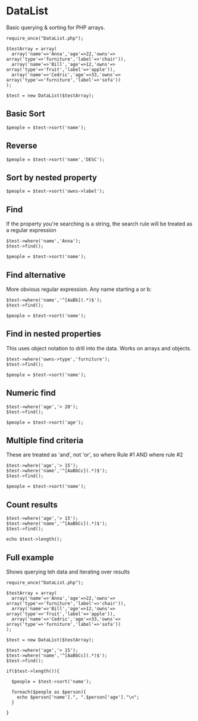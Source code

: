 # DataList
Basic querying &amp; sorting for PHP arrays.

```
require_once("DataList.php");

$testArray = array(
  array('name'=>'Anna','age'=>22,'owns'=> array('type'=>'furniture','label'=>'chair')),
  array('name'=>'Bill','age'=>12,'owns'=> array('type'=>'fruit','label'=>'apple')),
  array('name'=>'Cedric','age'=>33,'owns'=> array('type'=>'furniture','label'=>'sofa'))
);

$test = new DataList($testArray);
```

Basic Sort
-------------------

```
$people = $test->sort('name');
```

Reverse
-------------------

```
$people = $test->sort('name','DESC');
```

Sort by nested property
-------------------

```
$people = $test->sort('owns->label');
```

Find
-------------------
If the property you're searching is a string, the search rule will be treated as a regular expression

```
$test->where('name','Anna');
$test->find();

$people = $test->sort('name');

```

Find alternative
-------------------
More obvious regular expression. Any name starting a or b:

```
$test->where('name','^[AaBb](.*)$');
$test->find();

$people = $test->sort('name');

```

Find in nested properties
-------------------
This uses object notation to drill into the data. Works on arrays and objects.

```
$test->where('owns->type','furniture');
$test->find();

$people = $test->sort('name');

```

Numeric find
-------------------


```
$test->where('age','> 20');
$test->find();

$people = $test->sort('age');

```

Multiple find criteria
-------------------
These are treated as 'and', not 'or', so where Rule #1 AND where rule #2

```
$test->where('age','> 15');
$test->where('name','^[AaBbCc](.*)$');
$test->find();

$people = $test->sort('name');

```

Count results
-------------------

```
$test->where('age','> 15');
$test->where('name','^[AaBbCc](.*)$');
$test->find();

echo $test->length();

```

Full example
-------------------
Shows querying teh data and iterating over results

```
require_once("DataList.php");

$testArray = array(
  array('name'=>'Anna','age'=>22,'owns'=> array('type'=>'furniture','label'=>'chair')),
  array('name'=>'Bill','age'=>12,'owns'=> array('type'=>'fruit','label'=>'apple')),
  array('name'=>'Cedric','age'=>33,'owns'=> array('type'=>'furniture','label'=>'sofa'))
);

$test = new DataList($testArray);

$test->where('age','> 15');
$test->where('name','^[AaBbCc](.*)$');
$test->find();

if($test->length()){
  
  $people = $test->sort('name');
  
  foreach($people as $person){
    echo $person['name'].", ".$person['age']."\n";
  }
  
}

```





